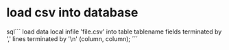 # load csv into database

sql```
load data local infile 'file.csv' into table tablename fields terminated by ',' lines terminated by '\n' (column, column);
´´´
